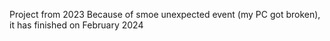 Project from 2023
Because of smoe unexpected event (my PC got broken), it has finished on February 2024
